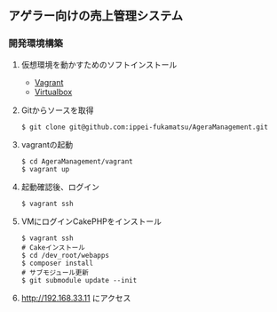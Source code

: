 ## アゲラー向けの売上管理システム

### 開発環境構築

1. 仮想環境を動かすためのソフトインストール
    - [Vagrant](https://www.vagrantup.com/)
    - [Virtualbox](https://www.virtualbox.org/)

2. Gitからソースを取得
    ```
    $ git clone git@github.com:ippei-fukamatsu/AgeraManagement.git
    ```

3. vagrantの起動
    ```
    $ cd AgeraManagement/vagrant
    $ vagrant up
    ```

4. 起動確認後、ログイン
    ```
    $ vagrant ssh
    ```

5. VMにログインCakePHPをインストール
    ```
    $ vagrant ssh
    # Cakeインストール
    $ cd /dev_root/webapps
    $ composer install
    # サブモジュール更新
    $ git submodule update --init
    ```

6. http://192.168.33.11 にアクセス
